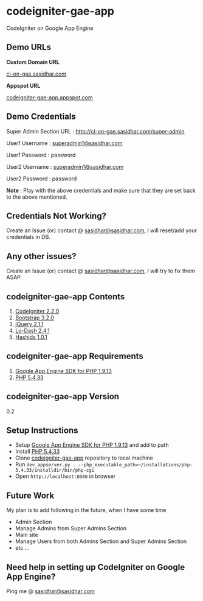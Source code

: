 codeigniter-gae-app
===================

CodeIgniter on Google App Engine


Demo URLs
---------

**Custom Domain URL**

[ci-on-gae.sasidhar.com](http://ci-on-gae.sasidhar.com/)


**Appspot URL**

[codeigniter-gae-app.appspot.com](http://codeigniter-gae-app.appspot.com/)


Demo Credentials
----------------
Super Admin Section URL : http://ci-on-gae.sasidhar.com/super-admin


User1 Username : superadmin1@sasidhar.com

User1 Password : password


User2 Username : superadmin1@sasidhar.com

User2 Password : password


**Note** : Play with the above credentials and make sure that they are set back to the above mentioned.


Credentials Not Working?
------------------------

Create an Issue (or) contact @ [sasidhar@sasidhar.com](mailto:sasidhar@sasidhar.com), I will reset/add your credentials in DB.


Any other issues?
-----------------

Create an Issue (or) contact @ [sasidhar@sasidhar.com](mailto:sasidhar@sasidhar.com), I will try to fix them ASAP.


codeigniter-gae-app Contents
----------------------------

1. [CodeIgniter 2.2.0](https://ellislab.com/codeigniter)
2. [Bootstrap 3.2.0](http://getbootstrap.com/)
3. [jQuery 2.1.1](http://jquery.com/)
4. [Lo-Dash 2.4.1](https://lodash.com/)
5. [Hashids 1.0.1](http://hashids.org/php/)


codeigniter-gae-app Requirements
--------------------------------

1. [Google App Engine SDK for PHP 1.9.13](https://cloud.google.com/appengine/downloads)
2. [PHP 5.4.33](http://php.net/)


codeigniter-gae-app Version
---------------------------
0.2


Setup Instructions
------------------

* Setup [Google App Engine SDK for PHP 1.9.13](https://cloud.google.com/appengine/downloads) and add to path
* Install [PHP 5.4.33](http://php.net/)
* Clone [codeigniter-gae-app](https://github.com/sasidhar/codeigniter-gae-app) repository to local machine
* Run `dev_appserver.py . --php_executable_path=~/installations/php-5.4.33/installdir/bin/php-cgi`
* Open `http://localhost:8080` in browser


Future Work
-----------

My plan is to add following in the future, when I have some time
* Admin Section
* Manage Admins from Super Admins Section
* Main site
* Manage Users from both Admins Section and Super Admins Section
* etc ...


Need help in setting up CodeIgniter on Google App Engine?
---------------------------------------------------------

Ping me @ [sasidhar@sasidhar.com](mailto:sasidhar@sasidhar.com)